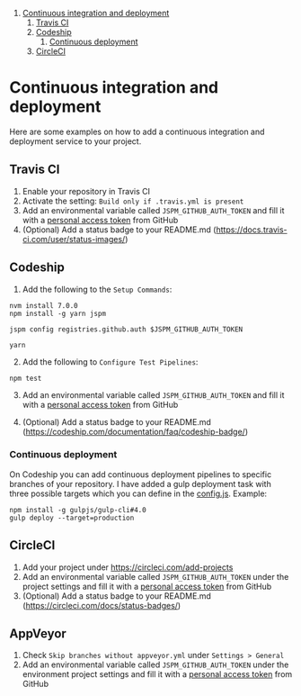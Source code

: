 1. [Continuous integration and deployment](#continuous-integration-and-deployment)
    1. [Travis CI](#travis-ci)
    2. [Codeship](#codeship)
        1. [Continuous deployment](#continuous-deployment)
    3. [CircleCI](#circleci)


# Continuous integration and deployment
Here are some examples on how to add a continuous integration and deployment service to your project.


## Travis CI
1. Enable your repository in Travis CI
2. Activate the setting: `Build only if .travis.yml is present`
3. Add an environmental variable called `JSPM_GITHUB_AUTH_TOKEN` and fill it with a [personal access token](https://github.com/settings/tokens) from GitHub
4. (Optional) Add a status badge to your README.md (https://docs.travis-ci.com/user/status-images/)


## Codeship
1. Add the following to the `Setup Commands`:

```shell
nvm install 7.0.0
npm install -g yarn jspm

jspm config registries.github.auth $JSPM_GITHUB_AUTH_TOKEN

yarn
```

2. Add the following to `Configure Test Pipelines`:

```shell
npm test
```

3. Add an environmental variable called `JSPM_GITHUB_AUTH_TOKEN` and fill it with a [personal access token](https://github.com/settings/tokens) from GitHub

4. (Optional) Add a status badge to your README.md (https://codeship.com/documentation/faq/codeship-badge/)

### Continuous deployment
On Codeship you can add continuous deployment pipelines to specific branches of your repository. I have added a gulp deployment task with three possible targets which you can define in the [config.js](../_gulpfile/config.js). Example:

```shell
npm install -g gulpjs/gulp-cli#4.0
gulp deploy --target=production
```


## CircleCI
1. Add your project under https://circleci.com/add-projects
2. Add an environmental variable called `JSPM_GITHUB_AUTH_TOKEN` under the project settings and fill it with a [personal access token](https://github.com/settings/tokens) from GitHub
3. (Optional) Add a status badge to your README.md (https://circleci.com/docs/status-badges/)


## AppVeyor
1. Check `Skip branches without appveyor.yml` under `Settings > General`
2. Add an environmental variable called `JSPM_GITHUB_AUTH_TOKEN` under the environment project settings and fill it with a [personal access token](https://github.com/settings/tokens) from GitHub
